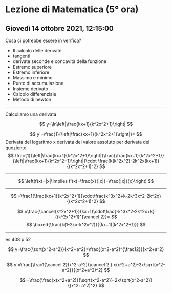 # Lezione di Matematica (5° ora) 
## Giovedì 14 ottobre 2021, 12:15:00


Cosa ci potrebbe essere in verifica?
* Il calcolo delle derivate
* tangenti
* derivate seconde e concavità della funzione
* Estremo superiore
* Estremo inferiore
* Massimo e minimo
* Punto di accumulazione
* Insieme derivato
* Calcolo differenziale 
* Metodo di newton

---

Calcoliamo una derivata 

$$
y=\ln\left|\frac{kx+1}{k^2x^2+1}\right|
$$


$$
y'=\frac{1}{\left|\frac{kx+1}{k^2x^2+1}\right|}=
$$
Derivata del logaritmo x derivata del valore assoluto per derivata del quoziente
$$
\frac{1}{\left|\frac{kx+1}{k^2x^2+1}\right|}\frac{\frac{kx+1}{k^2x^2+1}}{\left|\frac{kx+1}{k^2x^2+1}\right|}\cdot \frac{k(k^2x^2)-2k^2x(kx+1)}{(k^2x^2+1)^2}
$$

---

$$
\left(f(x)=|x|\implies f'(x)=\frac{x}{|x|}=\frac{|x|}{x}\right)
$$

---

$$
=\frac1{\frac{kx+1}{k^2x^2+1}}\cdot\frac{k^3x^2+k-2k^3x^2-2k^2x}{(k^2x^2+1)^2}
$$

$$
=\frac{\cancel{k^2x^2+1}}{kx+1}\cdot\frac{-k^3x^2-2k^2x+k}{(k^2x^2+1)^{\cancel 2}}=
$$
$$
\boxed{\frac{k(1-2kx-k^2x^2)}{(kx+1)(k^2x^2+1)}}
$$


---


es 408 p 52 


$$
y=\frac{\sqrt{x^2-a^2}}{x^2+a^2}=\frac{(x^2-a^2)^{\frac12}}{x^2+a^2}
$$

$$
y'=\frac{\frac1{\cancel 2}(x^2-a^2){\cancel 2 } x(x^2+a^2)-2x\sqrt{x^2-a^2}}{(x^2+a^2)^2}
$$

$$
=\frac{\frac{x(x^2+a^2)}{\sqrt{x^2-a^2}}-2x\sqrt{x^2-a^2}}{(x^2+a^2)^2}
$$
<!--stackedit_data:
eyJoaXN0b3J5IjpbLTI3ODk2NDIzNCwtMTY5MzQ1NTU4Nl19
-->